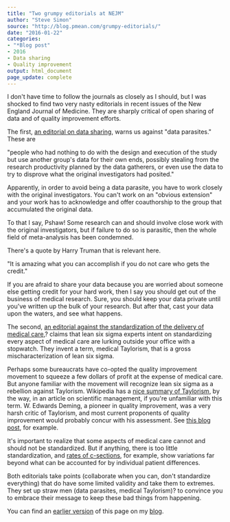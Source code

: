 ```yaml
---
title: "Two grumpy editorials at NEJM"
author: "Steve Simon"
source: "http://blog.pmean.com/grumpy-editorials/"
date: "2016-01-22"
categories:
- "*Blog post"
- 2016
- Data sharing
- Quality improvement
output: html_document
page_update: complete
---
```


I don't have time to follow the journals as closely as I should, but I was shocked to find two very nasty editorials in recent issues of the New England Journal of Medicine. They are sharply critical of open sharing of data and of quality improvement efforts.

<!---More--->

The first, [an editorial on data sharing](http://www.nejm.org/doi/full/10.1056/NEJMe1516564#t=article), warns us against "data parasites." These are

"people who had nothing to do with the design and execution of the study but use another group's data for their own ends, possibly stealing from the research productivity planned by the data gatherers, or even use the data to try to disprove what the original investigators had posited."

Apparently, in order to avoid being a data parasite, you have to work closely with the original investigators. You can't work on an "obvious extension" and your work has to acknowledge and offer coauthorship to the group that accumulated the original data.

To that I say, Pshaw! Some research can and should involve close work with the original investigators, but if failure to do so is parasitic, then the whole field of meta-analysis has been condemned.

There's a quote by Harry Truman that is relevant here.

"It is amazing what you can accomplish if you do not care who gets the credit."

If you are afraid to share your data because you are worried about someone else getting credit for your hard work, then I say you should get out of the business of medical research. Sure, you should keep your data private until you've written up the bulk of your research. But after that, cast your data upon the waters, and see what happens.

The second, [an editorial against the standardization of the delivery of medical care](http://www.nejm.org/doi/full/10.1056/NEJMp1512402#t=article),? claims that lean six sigma experts intent on standardizing every aspect of medical care are lurking outside your office with a stopwatch. They invent a term, medical Taylorism, that is a gross mischaracterization of lean six sigma.

Perhaps some bureaucrats have co-opted the quality improvement movement to squeeze a few dollars of profit at the expense of medical care. But anyone familiar with the movement will recognize lean six sigma as a rebellion against Taylorism. Wikipedia has a [nice summary of Taylorism](https://en.wikipedia.org/wiki/Scientific_management), by the way, in an article on scientific management, if you're unfamiliar with this term. W. Edwards Deming, a pioneer in quality improvement, was a very harsh critic of Taylorism, and most current proponents of quality improvement would probably concur with his assessment. See [this blog post](http://www.kilkku.com/blog/2013/07/the-difference-between-lean-and-taylorism/), for example.

It's important to realize that some aspects of medical care cannot and should not be standardized. But if anything, there is too little standardization, and [rates of c-sections](http://www.ncbi.nlm.nih.gov/pubmed/23459732), for example, show variations far beyond what can be accounted for by individual patient differences.

Both editorials take points (collaborate when you can, don't standardize everything) that do have some limited validity and take them to extremes. They set up straw men (data parasites, medical Taylorism)? to convince you to embrace their message to keep these bad things from happening.

You can find an [earlier version][sim1] of this page on my [blog][sim2].

[sim1]: http://blog.pmean.com/grumpy-editorials/
[sim2]: http://blog.pmean.com
